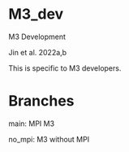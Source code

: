 # M3_dev
M3 Development 

Jin et al. 2022a,b

This is specific to M3 developers.


# Branches
main: MPI M3

no_mpi: M3 without MPI 
